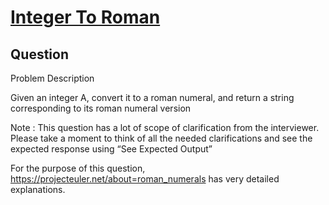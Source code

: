 # [Integer To Roman](https://www.interviewbit.com/problems/integer-to-roman/)

## Question

Problem Description

Given an integer A, convert it to a roman numeral, and return a string corresponding to its roman numeral version

Note : This question has a lot of scope of clarification from the interviewer. Please take a moment to think of all the needed clarifications and see the expected response using “See Expected Output”

For the purpose of this question, https://projecteuler.net/about=roman_numerals has very detailed explanations.